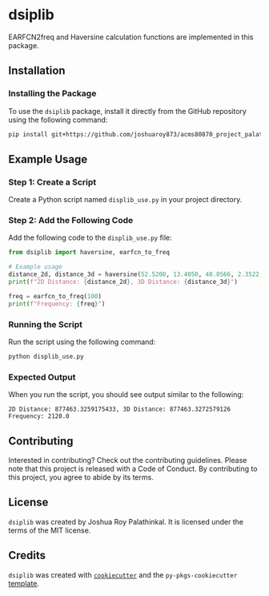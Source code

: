 # dsiplib

EARFCN2freq and Haversine calculation functions are implemented in this package.

## Installation

### Installing the Package

To use the `dsiplib` package, install it directly from the GitHub repository using the following command:

```bash
pip install git+https://github.com/joshuaroy873/acms80870_project_palathinkal.git#subdirectory=dsiplib
```

## Example Usage

### Step 1: Create a Script
Create a Python script named `displib_use.py` in your project directory.

### Step 2: Add the Following Code
Add the following code to the `displib_use.py` file:

```python
from dsiplib import haversine, earfcn_to_freq

# Example usage
distance_2d, distance_3d = haversine(52.5200, 13.4050, 48.8566, 2.3522, 50)
print(f"2D Distance: {distance_2d}, 3D Distance: {distance_3d}")

freq = earfcn_to_freq(100)
print(f"Frequency: {freq}")
```

### Running the Script

Run the script using the following command:

```bash
python displib_use.py
```

### Expected Output

When you run the script, you should see output similar to the following:

```plaintext
2D Distance: 877463.3259175433, 3D Distance: 877463.3272579126
Frequency: 2120.0
```

## Contributing

Interested in contributing? Check out the contributing guidelines. Please note that this project is released with a Code of Conduct. By contributing to this project, you agree to abide by its terms.

## License

`dsiplib` was created by Joshua Roy Palathinkal. It is licensed under the terms of the MIT license.

## Credits

`dsiplib` was created with [`cookiecutter`](https://cookiecutter.readthedocs.io/en/latest/) and the `py-pkgs-cookiecutter` [template](https://github.com/py-pkgs/py-pkgs-cookiecutter).
